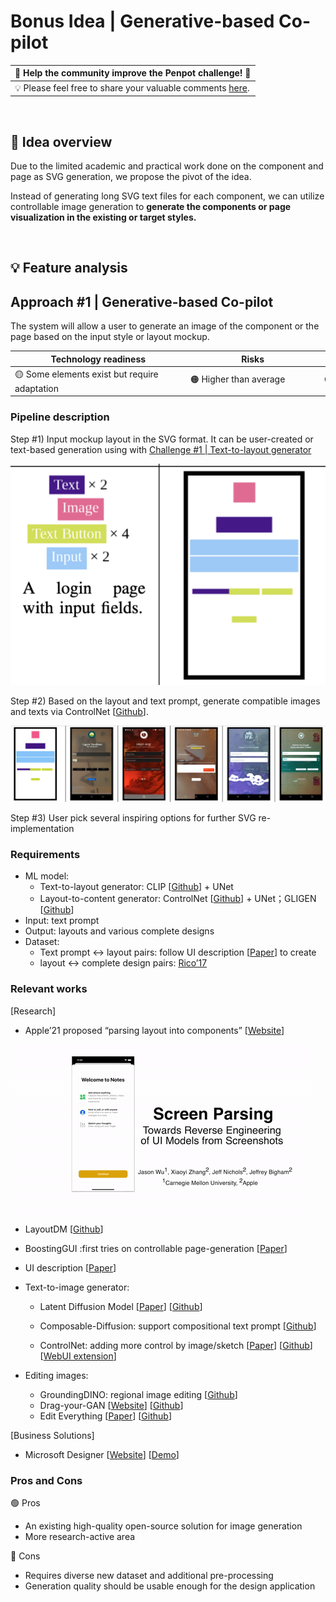 # Bonus Idea | Generative-based Co-pilot

| 🚀 Help the community improve the Penpot challenge! 🚀    | 
|---------------------------------------------------------------|
| 💡 Please feel free to share your valuable comments [here](https://github.com/penpot/Penpot-Bonus_Generative-based-Co-pilot/issues/1#issue-1780339544).|

<br>

## 🔎 Idea overview

Due to the limited academic and practical work done on the component and page as SVG generation, we propose the pivot of the idea. 

Instead of generating long SVG text files for each component, we can utilize controllable image generation to **generate the components or page visualization in the existing or target styles.** 

<br>

## 💡 Feature analysis
## Approach #1 | Generative-based Co-pilot 

The system will allow a user to generate an image of the component or the page based on the input style or layout mockup. 

| Technology readiness | Risks | Complexity |
| ----- | ----- | ---------- |
| <div style="width: 200pt"> 🟡 Some elements exist but require adaptation | <div style="width: 150pt"> 🟠 Higher than average  | <div style="width: 130pt"> 🟠 Moderately complex |

### Pipeline description

Step #1) Input mockup layout in the SVG format. It can be user-created or text-based generation using with [Challenge #1 | Text-to-layout generator](https://github.com/neurons-lab/Penpot-C1_Design-Co-pilot/tree/main/Approach%233-New_layout_generation)
    
![Screenshot 2023-06-19 at 14.54.24.png](reports/figures/Screenshot_2023-06-19_at_14.54.24.png)

Step #2) Based on the layout and text prompt, generate compatible images and texts via ControlNet [[Github](https://github.com/lllyasviel/ControlNet)].

![截圖 2023-06-20 下午1.56.04.png](reports/figures/Bonus-step3.png)

Step #3) User pick several inspiring options for further SVG re-implementation

### Requirements

- ML model:
    - Text-to-layout generator: CLIP [[Github](https://github.com/OpenAI/CLIP)] + UNet
    - Layout-to-content generator: ControlNet [[Github](https://github.com/lllyasviel/ControlNet)] + UNet；GLIGEN [[Github](https://github.com/gligen/GLIGEN)]
- Input: text prompt
- Output: layouts and various complete designs
- Dataset:
    - Text prompt ↔ layout pairs: follow UI description [[Paper](references/research_papers/UIDescription.pdf)] to create
    - layout ↔ complete design pairs: [Rico’17](https://www.kaggle.com/datasets/onurgunes1993/rico-dataset)

### Relevant works

[Research]

- Apple’21 proposed “parsing layout into components” [[Website](https://blog.ml.cmu.edu/2021/12/10/understanding-user-interfaces-with-screen-parsing/)]

![1ODBmbHSwFRMgGTreeZLegw.gif](reports/figures/1ODBmbHSwFRMgGTreeZLegw.gif)

- LayoutDM [[Github](https://cyberagentailab.github.io/layout-dm/)]
- BoostingGUI :first tries on controllable page-generation [[Paper](references/research_papers/BoostingGUI.pdf)]
- UI description [[Paper](references/research_papers/UIDescription.pdf)]
- Text-to-image generator:
   - Latent Diffusion Model [[Paper](https://github.com/penpot/Penpot-C4_Content-Generator/blob/main/Approach%232-Text-to-image_or_Image-to-text_in_whole_design/references/research_papers/LDM.pdf)] [[Github](https://github.com/CompVis/latent-diffusion)]

    - Composable-Diffusion: support compositional text prompt [[Github](https://github.com/energy-based-model/Compositional-Visual-Generation-with-Composable-Diffusion-Models-PyTorch)]

    - ControlNet: adding more control by image/sketch [[Paper](https://github.com/penpot/Penpot-C4_Content-Generator/blob/main/Approach%232-Text-to-image_or_Image-to-text_in_whole_design/references/research_papers/controlNet.pdf)] [[Github](https://github.com/lllyasviel/ControlNet)] [[WebUI extension](https://github.com/Mikubill/sd-webui-controlnet)]

- Editing images:
    - GroundingDINO: regional image editing [[Github](https://github.com/IDEA-Research/GroundingDINO/blob/main/demo/image_editing_with_groundingdino_gligen.ipynb)]
    - Drag-your-GAN [[Website](https://vcai.mpi-inf.mpg.de/projects/DragGAN/)] [[Github](https://github.com/XingangPan/DragGAN)]
    - Edit Everything [[Paper](references/research_papers/EditEverything.pdf)] [[Github](https://github.com/DefengXie/Edit_Everything)]

[Business Solutions]

- Microsoft Designer [[Website](https://designer.microsoft.com/)] [[Demo](https://youtu.be/vQK-E_Mzeq0)]

### Pros and Cons
    
🟢 Pros

- An existing high-quality open-source solution for image generation
- More research-active area

🔴 Cons

- Requires diverse new dataset and additional pre-processing
- Generation quality should be usable enough for the design application
